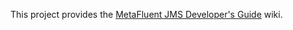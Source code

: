 This project provides the [MetaFluent JMS Developer's Guide](https://github.com/MetaFluent/jms-developers-guide/wiki) wiki. 
